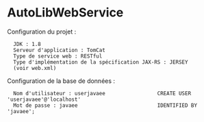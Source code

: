 AutoLibWebService
=================
Configuration du projet : 

      JDK : 1.8
      Serveur d'application : TomCat
      Type de service web : RESTful
      Type d'implémentation de la spécification JAX-RS : JERSEY
      (voir web.xml)
      
      
Configuration de la base de données :

      Nom d'utilisateur : userjavaee                 CREATE USER 'userjavaee'@'localhost' 
      Mot de passe : javaee                          IDENTIFIED BY 'javaee';
      
      
